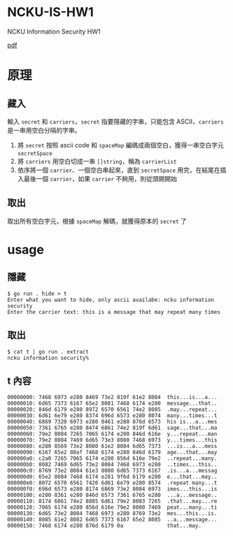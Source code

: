 # NCKU-IS-HW1
NCKU Information Security HW1

[pdf](./out.pdf)

# 原理
## 藏入
輸入 `secret` 和 `carriers`，`secret` 指要隱藏的字串，只能包含 ASCII，`carriers` 是一串用空白分隔的字串。
1. 將 `secret` 按照 ascii code 和 `spaceMap` 編碼成兩個空白，獲得一串空白字元 `secretSpace`
2. 將 `carriers` 用空白切成一串 `[]string`，稱為 `carrierList`
3. 依序將一個 `carrier`、一個空白串起來，直到 `secretSpace` 用完，在結尾在插入最後一個 `carrier`，如果 `carrier` 不夠用，則從頭開開始
## 取出
取出所有空白字元，根據 `spaceMap` 解碼，就獲得原本的 `secret` 了

# usage
## 隱藏
```
$ go run . hide > t
Enter what you want to hide, only ascii availabe: ncku information security
Enter the carrier text: this is a message that may repeat many times
```
## 取出
```
$ cat t | go run . extract
ncku information security%                                                      
```

## t 內容
```
00000000: 7468 6973 e280 8469 73e2 819f 61e2 8084  this...is...a...
00000010: 6d65 7373 6167 65e2 8081 7468 6174 e280  message...that..
00000020: 846d 6179 e280 8972 6570 6561 74e2 8085  .may...repeat...
00000030: 6d61 6e79 e280 8374 696d 6573 e280 8074  many...times...t
00000040: 6869 7320 6973 e280 8461 e280 876d 6573  his is...a...mes
00000050: 7361 6765 e280 8474 6861 74e2 819f 6d61  sage...that...ma
00000060: 79e2 8084 7265 7065 6174 e280 846d 616e  y...repeat...man
00000070: 79e2 8084 7469 6d65 73e3 8080 7468 6973  y...times...this
00000080: e280 8569 73e2 8080 61e2 8084 6d65 7373  ...is...a...mess
00000090: 6167 65e2 80af 7468 6174 e280 846d 6179  age...that...may
000000a0: c2a0 7265 7065 6174 e280 856d 616e 79e2  ..repeat...many.
000000b0: 8082 7469 6d65 73e2 8084 7468 6973 e280  ..times...this..
000000c0: 8769 73e2 8084 61e3 8080 6d65 7373 6167  .is...a...messag
000000d0: 65e2 8084 7468 6174 e281 9f6d 6179 e280  e...that...may..
000000e0: 8072 6570 6561 7420 6d61 6e79 e280 8574  .repeat many...t
000000f0: 696d 6573 e280 8174 6869 73e2 8084 6973  imes...this...is
00000100: e280 8361 e280 846d 6573 7361 6765 e280  ...a...message..
00000110: 8174 6861 74e2 8085 6d61 79e2 8083 7265  .that...may...re
00000120: 7065 6174 e280 856d 616e 79e2 8080 7469  peat...many...ti
00000130: 6d65 73e2 8084 7468 6973 e280 8769 73e2  mes...this...is.
00000140: 8085 61e2 8082 6d65 7373 6167 65e2 8085  ..a...message...
00000150: 7468 6174 e280 876d 6179 0a              that...may.
```
